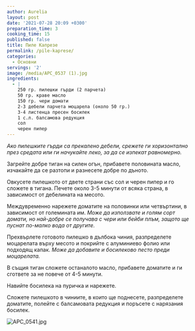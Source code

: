 ```yaml
---
author: Aurelia
layout: post
date: '2021-07-28 20:09 +0300'
preparation_time: 3
cooking_time: 15
published: false
title: Пиле Капрезе
permalink: /pile-kaprese/
categories:
  - Основни
servings: '2'
image: /media/APC_0537 (1).jpg
ingredients:
  - |
    250 гр. пилешки гърди (2 парчета)
    50 гр. краве масло
    150 гр. чери домати
    2-3 дебели парчета моцарела (около 50 гр.)
    3-4 листенца пресен босилек
    1 с.л. балсамова редукция
    сол 
    черен пипер
---
```

_Ако пилешките гърди са прекалено дебели, срежете ги хоризонтално през средата или ги начукайте леко, за да се изпекат равномерно._

Загрейте добре тиган на силен огън, прибавете половината масло, изчакайте да се разтопи и разнесете добре по дъното. 

Овкусете пилешкото от двете страни със сол и черен пипер и го сложете в тигана. Печете около 3-5 минути от всяка страна, в зависимост от дебелината на месото.

Междувременно нарежете доматите на половинки или четвъртини, в зависимост от големината им. 
_Може да използвате и голям сорт домати, но най-добре се получава с чери или бейби плъм, защото ще пуснат по-малко вода от другите._

Прехвърлете готовото пилешко в дълбока чиния, разпределете моцарелата върху месото и покрийте с алуминиево фолио или подходящ капак.
_Може да добавите и босилеково песто преди моцарелата._

В същия тиган сложете останалото масло, прибавете доматите и ги сгответе за не повече от 4-5 минути.

Навийте босилека на пуричка и нарежете.

Сложете пилешкото в чиниите, в които ще поднесете, разпределете доматите, полейте с балсамовата редукция и поръсете с нарязания босилек.

![APC_0541.jpg]({{site.baseurl}}/media/APC_0541.jpg)

